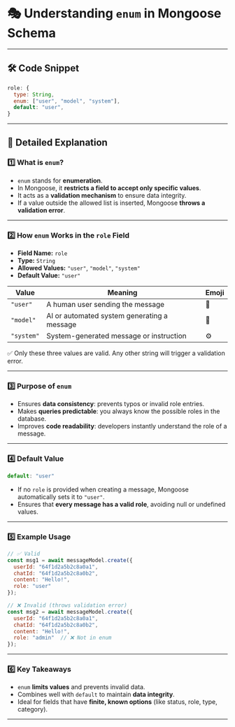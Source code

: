 
# 🎭 Understanding `enum` in Mongoose Schema

---

## 🛠️ Code Snippet

```js
role: {
  type: String,
  enum: ["user", "model", "system"],
  default: "user",
}
```

---

## 📖 Detailed Explanation

### 1️⃣ What is `enum`?

* `enum` stands for **enumeration**.
* In Mongoose, it **restricts a field to accept only specific values**.
* It acts as a **validation mechanism** to ensure data integrity.
* If a value outside the allowed list is inserted, Mongoose **throws a validation error**.

---

### 2️⃣ How `enum` Works in the `role` Field

* **Field Name:** `role`
* **Type:** `String`
* **Allowed Values:** `"user"`, `"model"`, `"system"`
* **Default Value:** `"user"`

| Value      | Meaning                                     | Emoji |
| ---------- | ------------------------------------------- | ----- |
| `"user"`   | A human user sending the message            | 👤    |
| `"model"`  | AI or automated system generating a message | 🤖    |
| `"system"` | System-generated message or instruction     | ⚙️    |

✅ Only these three values are valid. Any other string will trigger a validation error.

---

### 3️⃣ Purpose of `enum`

* Ensures **data consistency**: prevents typos or invalid role entries.
* Makes **queries predictable**: you always know the possible roles in the database.
* Improves **code readability**: developers instantly understand the role of a message.

---

### 4️⃣ Default Value

```js
default: "user"
```

* If no `role` is provided when creating a message, Mongoose automatically sets it to `"user"`.
* Ensures that **every message has a valid role**, avoiding null or undefined values.

---

### 5️⃣ Example Usage

```js
// ✅ Valid
const msg1 = await messageModel.create({
  userId: "64f1d2a5b2c8a0a1",
  chatId: "64f1d2a5b2c8a0b2",
  content: "Hello!",
  role: "user"
});

// ❌ Invalid (throws validation error)
const msg2 = await messageModel.create({
  userId: "64f1d2a5b2c8a0a1",
  chatId: "64f1d2a5b2c8a0b2",
  content: "Hello!",
  role: "admin"  // ❌ Not in enum
});
```

---

### 6️⃣ Key Takeaways

* `enum` **limits values** and prevents invalid data.
* Combines well with `default` to maintain **data integrity**.
* Ideal for fields that have **finite, known options** (like status, role, type, category).

---